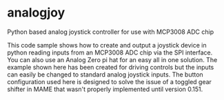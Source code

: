 # analogjoy
Python based analog joystick controller for use with MCP3008 ADC chip

This code sample shows how to create and output a joystick device in python reading inputs from an MCP3008 ADC chip via the SPI interface.
You can also use an Analog Zero pi hat for an easy all in one solution. The example shown here has been created for driving controls but
the inputs can easily be changed to standard analog joystick inputs. The button configuration used here is designed to solve the issue of
a toggled gear shifter in MAME that wasn't properly implemented until version 0.151.
